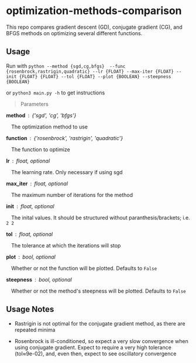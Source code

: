 # optimization-methods-comparison
This repo compares gradient descent (GD), conjugate gradient (CG), and BFGS methods on optimizing several different functions.  

## Usage
Run with `python --method {sgd,cg,bfgs} 
            --func {rosenbrock,rastrigin,quadratic}
            --lr {FLOAT}
            --max-iter {FLOAT}
            --init {FLOAT} {FLOAT}
            --tol {FLOAT}
            --plot {BOOLEAN}
            --steepness {BOOLEAN}`
            
or `python3 main.py -h` to get instructions

> Parameters

**method**&ensp;:&ensp;*{'sgd', 'cg', 'bfgs'}*

&emsp;The optimization method to use

**function**&ensp;:&ensp;*{'rosenbrock', 'rastrigin', 'quadratic'}*

&emsp;The function to optimize

**lr**&ensp;:&ensp;*float, optional*

&emsp;The learning rate. Only necessary if using sgd

**max_iter**&ensp;:&ensp;*float, optional*

&emsp;The maximum number of iterations for the method

**init**&ensp;:&ensp;*float, optional*

&emsp;The inital values. It should be structured without paranthesis/brackets; i.e. `2 2`

**tol**&ensp;:&ensp;*float, optional*

&emsp;The tolerance at which the iterations will stop

**plot**&ensp;:&ensp;*bool, optional*

&emsp;Whether or not the function will be plotted. Defaults to `False`

**steepness**&ensp;:&ensp;*bool, optional*

&emsp;Whether or not the method's steepness will be plotted. Defaults to `False`

## Usage Notes

- Rastrigin is not optimal for the conjugate gradient method, as there are repeated minima

- Rosenbrock is ill-conditioned, so expect a very slow convergence when using conjugate gradient. Expect to require a very high tolerance (tol≈9e-02), and, even then, expect to see oscillatory convergence